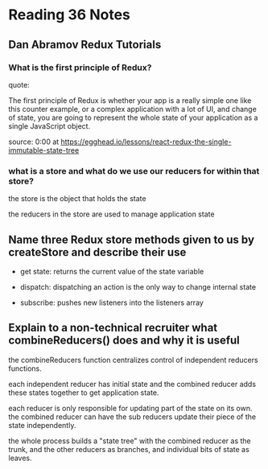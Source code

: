 # Reading 36 Notes

## Dan Abramov Redux Tutorials

### What is the first principle of Redux?

quote:

The first principle of Redux is whether your app is a really simple one like this counter example, or a complex application with a lot of UI, and change of state, you are going to represent the whole state of your application as a single JavaScript object.

source: 0:00 at https://egghead.io/lessons/react-redux-the-single-immutable-state-tree

### what is a store and what do we use our reducers for within that store?

the store is the object that holds the state

the reducers in the store are used to manage application state

## Name three Redux store methods given to us by createStore and describe their use

- get state: returns the current value of the state variable

- dispatch: dispatching an action is the only way to change internal state

- subscribe: pushes new listeners into the listeners array

## Explain to a non-technical recruiter what combineReducers() does and why it is useful

the combineReducers function centralizes control of independent reducers functions.

each independent reducer has initial state and the combined reducer adds these states together to get application state.

each reducer is only responsible for updating part of the state on its own. the combined reducer can have the sub reducers update their piece of the state independently.

the whole process builds a "state tree" with the combined reducer as the trunk, and the other reducers as branches, and individual bits of state as leaves.

